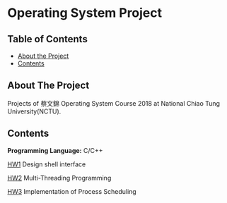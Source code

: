 # Operating System Project
<!-- TABLE OF CONTENTS -->
## Table of Contents
* [About the Project](#about-the-project)
* [Contents](#contents)


## About The Project
Projects of 蔡文錦 Operating System Course 2018 at National Chiao Tung University(NCTU).


## Contents
**Programming Language:** C/C++

[HW1](https://github.com/wishx97/Operating_System/tree/master/Homework1) Design shell interface

[HW2](https://github.com/wishx97/Operating_System/tree/master/Homework2) Multi-Threading Programming

[HW3](https://github.com/wishx97/Operating_System/tree/master/Homework3) Implementation of Process Scheduling

